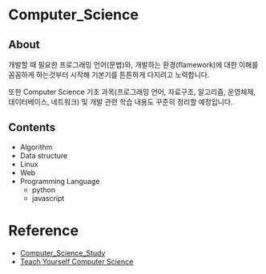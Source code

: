 # Computer_Science

## About

개발할 때 필요한 프로그래밍 언어(문법)와, 개발하는 환경(flamework)에 대한 이해를 꼼꼼하게 하는것부터 시작해 기본기를 튼튼하게 다지려고 노력합니다.

또한 Computer Science 기초 과목(프로그래밍 언어, 자료구조, 알고리즘, 운영체제, 데이터베이스, 네트워크) 및 개발 관련 학습 내용도 꾸준히 정리할 예정입니다.

## Contents

- Algorithm
- Data structure
- Linux
- Web
- Programming Language
  - python
  - javascript



# Reference

- [Computer_Science_Study](https://github.com/kkw-11/Computer_Science_Study)
- [Teach Yourself Computer Science](https://github.com/minnsane/TeachYourselfCS-KR)
